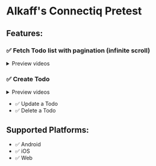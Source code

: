 # Alkaff's Connectiq Pretest

## Features:
### ✅ Fetch Todo list with pagination (infinite scroll)
<details>
      <summary>Preview videos</summary>

  </br>
  Android:
  
https://github.com/user-attachments/assets/ba5396a4-41f6-412e-a30d-582918d86ab9

</br>
  iOS:

https://github.com/user-attachments/assets/b97d3199-2b1a-46d8-80ea-393afc995111
</details>

  
  
### ✅ Create Todo
<details>
      <summary>Preview videos</summary>

  </br>
  Android:
  


</br>
  iOS:


</details>

- ✅ Update a Todo
- ✅ Delete a Todo

## Supported Platforms:
- ✅ Android 
- ✅ iOS 
- ✅ Web 

